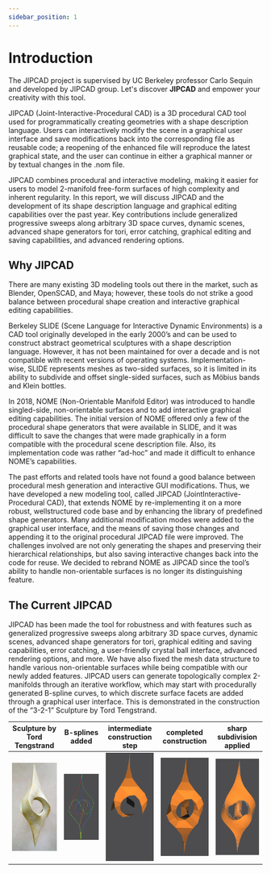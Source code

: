 ```yaml
---
sidebar_position: 1
---
```


# Introduction
The JIPCAD project is supervised by UC Berkeley professor Carlo Sequin and developed by JIPCAD group.
Let's discover **JIPCAD** and empower your creativity with this tool.

JIPCAD (Joint-Interactive-Procedural CAD) is a 3D procedural CAD tool used for programmatically creating geometries with a shape description language. Users can interactively modify the scene in a graphical user interface and save modifications back into the corresponding file as reusable code; a reopening of the enhanced file will reproduce the latest graphical state, and the user can continue in either a graphical manner or by textual changes in the .nom file.

JIPCAD combines procedural and interactive modeling, making it easier for users to model 2-manifold free-form surfaces of high complexity and inherent regularity. In this report, we will discuss JIPCAD and the development of its shape description language and graphical editing capabilities over the past year. Key contributions include generalized progressive sweeps along arbitrary 3D space curves, dynamic scenes, advanced shape generators for tori, error catching, graphical editing and saving capabilities, and advanced rendering options.

## Why JIPCAD
There are many existing 3D modeling tools out there in the market, such as Blender, OpenSCAD, and Maya; however, these tools do not strike a good balance between procedural shape creation and interactive graphical editing capabilities.

Berkeley SLIDE (Scene Language for Interactive Dynamic Environments) is a CAD tool originally developed in the early 2000’s and can be used to construct abstract geometrical sculptures with a shape description language. However, it has not been maintained for over a decade and is not compatible with recent versions of operating systems. Implementation-wise, SLIDE represents meshes as two-sided surfaces, so it is limited in its ability to subdivide and offset single-sided surfaces, such as Möbius bands and Klein bottles.

In 2018, NOME (Non-Orientable Manifold Editor) was introduced to handle singled-side, non-orientable surfaces and to add interactive graphical editing capabilities. The initial version of NOME offered only a few of the procedural shape generators that were available in SLIDE, and it was difficult to save the changes that were made graphically in a form compatible with the procedural scene description file. Also, its implementation code was rather “ad-hoc” and made it difficult to enhance NOME’s capabilities.

The past efforts and related tools have not found a good balance between procedural mesh generation and interactive GUI modifications. Thus, we have developed a new modeling tool, called JIPCAD (JointInteractive-Procedural CAD), that extends NOME by re-implementing it on a more robust, wellstructured code base and by enhancing the library of predefined shape generators. Many additional modification modes were added to the graphical user interface, and the means of saving those changes and appending it to the original procedural JIPCAD file were improved. The challenges involved are not only generating the shapes and preserving their hierarchical relationships, but also saving interactive changes back into the code for reuse. We decided to rebrand NOME as JIPCAD since the tool’s ability to handle non-orientable surfaces is no longer its distinguishing feature.

## The Current JIPCAD

JIPCAD has been made the tool for robustness and with features such as generalized progressive sweeps along arbitrary 3D space curves, dynamic scenes, advanced shape generators for tori, graphical editing and saving capabilities, error catching, a user-friendly crystal ball interface, advanced rendering options, and more. We have also fixed the mesh data structure to handle various non-orientable surfaces while being compatible with our newly added features. JIPCAD users can generate topologically complex 2-manifolds through an iterative workflow, which may start with procedurally generated B-spline curves, to which discrete surface facets are added through a graphical user interface. This is demonstrated in the construction of the “3-2-1” Sculpture by Tord Tengstrand.

Sculpture by Tord Tengstrand |B-splines added           |intermediate construction step          |  completed construction | sharp subdivision applied
:-------------------------:|:-------------------------:|:-------------------------:|:-------------------------:|:-------------------------:
<img src="../static/img/docpic/im1.jpg" alt="drawing" width="250"/>   |  <img src="../static/img/docpic/im2.jpg" alt="drawing" width="390"/>  | <img src="../static/img/docpic/im3.jpg" alt="drawing" width="111"/>  | <img src="../static/img/docpic/im4.jpg" alt="drawing" width="200"/>  | <img src="../static/img/docpic/im5.jpg" alt="drawing" width="200"/> 


